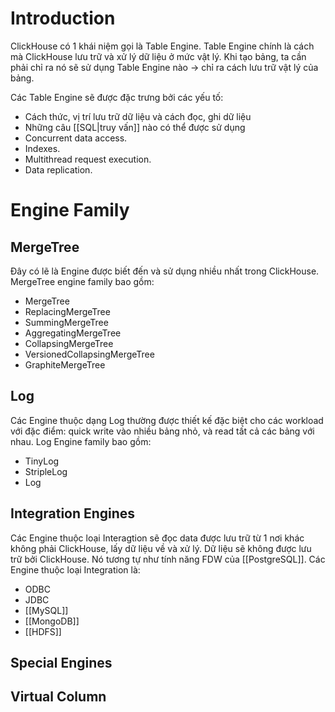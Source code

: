 ---
---
# Introduction

ClickHouse có 1 khái niệm gọi là Table Engine. Table Engine chính là cách mà ClickHouse lưu trữ và xử lý dữ liệu ở mức vật lý. Khi tạo bảng, ta cần phải chỉ ra nó sẽ sử dụng Table Engine nào -> chỉ ra cách lưu trữ vật lý của bảng.

Các Table Engine sẽ được đặc trưng bởi các yếu tố:
- Cách thức, vị trí lưu trữ dữ liệu và cách đọc, ghi dữ liệu
- Những câu [[SQL|truy vấn]] nào có thể được sử dụng
- Concurrent data access.
- Indexes.
- Multithread request execution.
- Data replication.

# Engine Family

## MergeTree

Đây có lẽ là Engine được biết đến và sử dụng nhiều nhất trong ClickHouse. MergeTree engine family bao gồm:
- MergeTree
- ReplacingMergeTree
- SummingMergeTree
- AggregatingMergeTree
- CollapsingMergeTree
- VersionedCollapsingMergeTree
- GraphiteMergeTree

### 

## Log

Các Engine thuộc dạng Log thường được thiết kế đặc biệt cho các workload với đặc điểm: quick write vào nhiều bảng nhỏ, và read tất cả các bảng với nhau. Log Engine family bao gồm:
- TinyLog
- StripleLog
- Log

## Integration Engines

Các Engine thuộc loại Interagtion sẽ đọc data được lưu trữ từ 1 nơi khác không phải ClickHouse, lấy dữ liệu về và xử lý. Dữ liệu sẽ không được lưu trữ bởi ClickHouse. Nó tương tự như tính năng FDW của [[PostgreSQL]]. Các Engine thuộc loại Integration là:
- ODBC
- JDBC
- [[MySQL]]
- [[MongoDB]]
- [[HDFS]]

## Special Engines

## Virtual Column